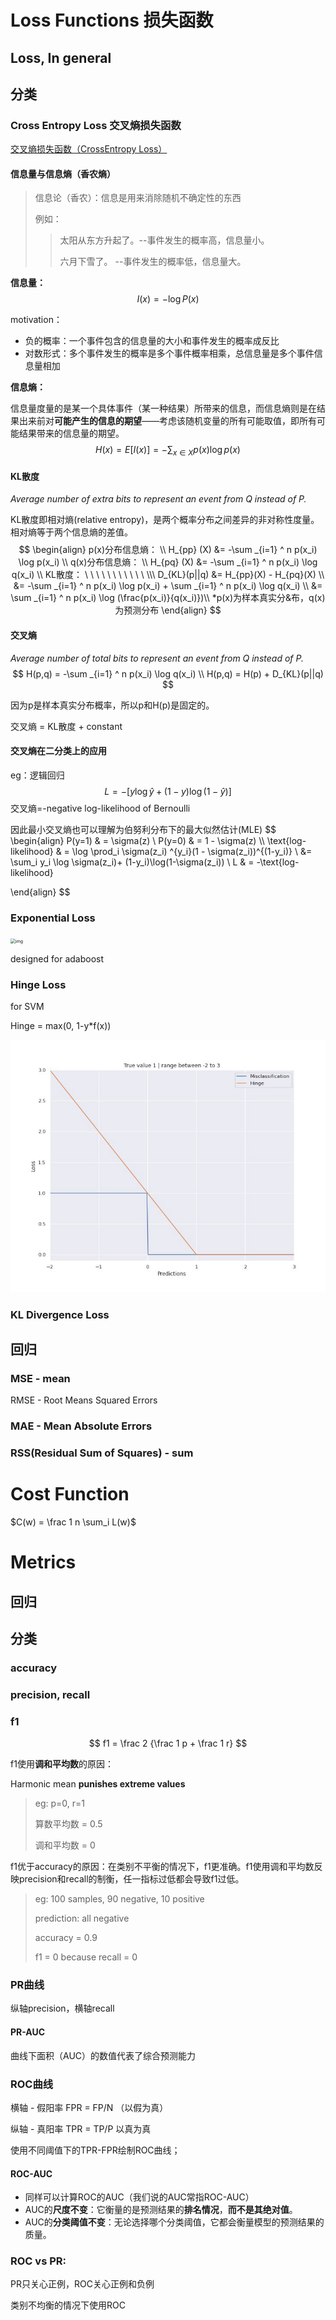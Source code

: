 # Loss Functions 损失函数

## Loss, In general

## 分类

### Cross Entropy Loss 交叉熵损失函数

[交叉熵损失函数（CrossEntropy Loss）](https://blog.csdn.net/weixin_45665708/article/details/111299919) 

#### 信息量与信息熵（香农熵）

> 信息论（香农）：信息是用来消除随机不确定性的东西
>
> 例如：
>
> > 太阳从东方升起了。--事件发生的概率高，信息量小。
> >
> > 六月下雪了。 --事件发生的概率低，信息量大。

**信息量：** 
$$
I(x) = -\log P(x)
$$

motivation：

- 负的概率：一个事件包含的信息量的大小和事件发生的概率成反比
- 对数形式：多个事件发生的概率是多个事件概率相乘，总信息量是多个事件信息量相加

**信息熵：**

信息量度量的是某一个具体事件（某一种结果）所带来的信息，而信息熵则是在结果出来前对**可能产生的信息的期望**——考虑该随机变量的所有可能取值，即所有可能结果带来的信息量的期望。
$$
H(x) = E[I(x)] = - \sum _{x \in X} p(x) \log p(x)
$$

#### KL散度

*Average number of extra bits to represent an event from Q instead of P.*

KL散度即相对熵(relative entropy)，是两个概率分布之间差异的非对称性度量。相对熵等于两个信息熵的差值。
$$
\begin{align}
p(x)分布信息熵： \\
H_{pp} (X) &= -\sum _{i=1} ^ n p(x_i) \log p(x_i) \\
q(x)分布信息熵： \\
H_{pq} (X) &= -\sum _{i=1} ^ n p(x_i) \log q(x_i) \\
KL散度： \ \ \ \ \ \ \ \ \ \ \ \\\
D_{KL}(p||q) &= H_{pp}(X) - H_{pq}(X)  \\ &= -\sum _{i=1} ^ n p(x_i) \log p(x_i) + \sum _{i=1} ^ n p(x_i) \log q(x_i) \\ &=  \sum _{i=1} ^ n p(x_i) \log (\frac{p(x_i)}{q(x_i)})\\
*p(x)为样本真实分&布，q(x)为预测分布
\end{align}
$$

#### 交叉熵

*Average number of total bits to represent an event from Q instead of P.*
$$
H(p,q) = -\sum _{i=1} ^ n p(x_i) \log q(x_i) \\
H(p,q) = H(p) + D_{KL}(p||q)
$$

因为p是样本真实分布概率，所以p和H(p)是固定的。

交叉熵 = KL散度 + constant

#### 交叉熵在二分类上的应用

eg：逻辑回归
$$
L = - [y\log\hat y + (1-y)\log(1-\hat y)]
$$
交叉熵=-negative log-likelihood of Bernoulli

因此最小交叉熵也可以理解为伯努利分布下的最大似然估计(MLE)
$$
\begin{align}
P(y=1) & = \sigma(z) \\
P(y=0) & = 1 - \sigma(z) \\\\
\text{log-likelihood} & = \log \prod_i \sigma(z_i) ^{y_i}(1 - \sigma(z_i))^{(1-y_i)}
\\ &= \sum_i y_i \log \sigma(z_i)+ (1-y_i)\log(1-\sigma(z_i)) \\
L & = -\text{log-likelihood}

\end{align}
$$

### Exponential Loss

<img src="https://miro.medium.com/max/1400/1*Wxku2jfvO6lo9JNgp2UHlg.jpeg" alt="img" style="zoom:50%;" />

designed for adaboost

### Hinge Loss

for SVM

Hinge = max(0, 1-y*f(x)) 

![img](losses.assets/1*phZL0v6-AvisZYsgC5Qxzg.jpeg)

### KL Divergence Loss

## 回归

### MSE - mean

RMSE - Root Means Squared Errors 

### MAE - Mean Absolute Errors



### RSS(Residual Sum of Squares) - sum

# Cost Function

$C(w) = \frac 1 n \sum_i L(w)$

# Metrics

## 回归



## 分类

### accuracy

### precision, recall

### **f1**

$$
f1 = \frac 2 {\frac 1 p + \frac 1 r}
$$

f1使用**调和平均数**的原因：

Harmonic mean **punishes extreme values**

> eg: p=0, r=1
>
> 算数平均数 = 0.5
>
> 调和平均数 = 0

f1优于accuracy的原因：在类别不平衡的情况下，f1更准确。f1使用调和平均数反映precision和recall的制衡，任一指标过低都会导致f1过低。

> eg: 100 samples, 90 negative, 10 positive
>
> prediction: all negative
>
> accuracy = 0.9
>
> f1 = 0 because recall = 0

### **PR曲线**

纵轴precision，横轴recall

#### PR-AUC

曲线下面积（AUC）的数值代表了综合预测能力



### **ROC**曲线

横轴 - 假阳率 FPR = FP/N （以假为真）

纵轴 - 真阳率 TPR = TP/P 以真为真

使用不同阈值下的TPR-FPR绘制ROC曲线；

#### ROC-AUC

- 同样可以计算ROC的AUC（我们说的AUC常指ROC-AUC）
- AUC的**尺度不变**：它衡量的是预测结果的**排名情况**，**而不是其绝对值**。
- AUC的**分类阈值不变**：无论选择哪个分类阈值，它都会衡量模型的预测结果的质量。

### ROC vs PR:

PR只关心正例，ROC关心正例和负例

类别不均衡的情况下使用ROC

> 
